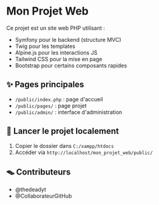 # Mon Projet Web

Ce projet est un site web PHP utilisant :

- Symfony pour le backend (structure MVC)
- Twig pour les templates
- Alpine.js pour les interactions JS
- Tailwind CSS pour la mise en page
- Bootstrap pour certains composants rapides

## ✨ Pages principales
- `/public/index.php` : page d'accueil
- `/public/pages/` : page projet
- `/public/admin/` : interface d'administration

## 🚀 Lancer le projet localement
1. Copier le dossier dans `C:/xampp/htdocs`
2. Accéder via `http://localhost/mon_projet_web/public/`

## 🪤 Contributeurs
- @thedeadyt
- @CollaborateurGitHub
